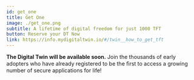 ```yaml
---
id: get_one
title: Get One
image: ./get_one.png
subtitle: A lifetime of digital freedom for just 1000 TFT
button: Reserve your DT Now
link: https://info.mydigitaltwin.io/#/twin__how_to_get_tft
---
```

**The Digital Twin will be available soon.**  Join the thousands of early adopters who have already registered to be the ﬁrst to access a growing number of secure applications for life!
